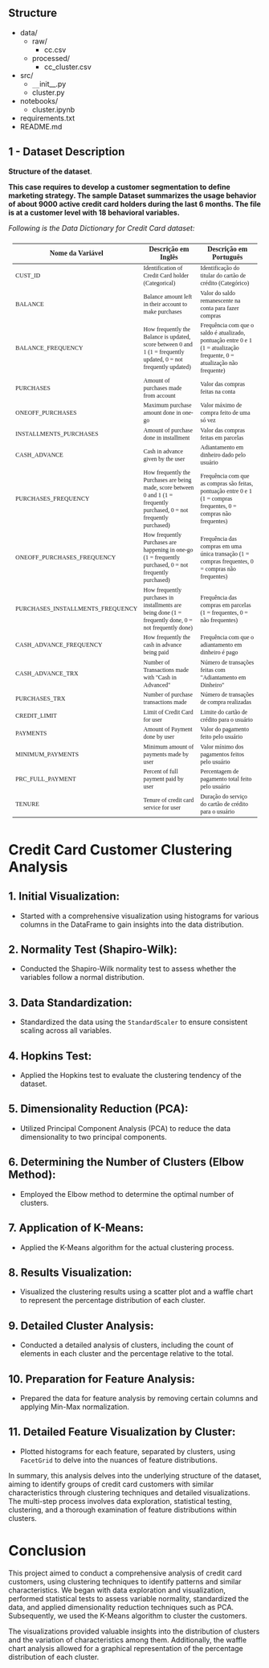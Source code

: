 
## <div class="header2">Structure </div>
- data/
  - raw/
    - cc.csv
  - processed/
    - cc_cluster.csv
- src/
  - `__`init__.py
  - cluster.py
- notebooks/
  - cluster.ipynb
- requirements.txt
- README.md



## <div class="header2">1 - Dataset Description</div>
<div class="explain-box"><b>Structure of the dataset</b>.<br>

<b> This case requires to develop a customer segmentation to define marketing strategy. The
sample Dataset summarizes the usage behavior of about 9000 active credit card holders during the last 6 months. The file is at a customer level with 18 behavioral variables.</b>

<i>Following is the Data Dictionary for Credit Card dataset:</i>
    
<table style="font-family: Merriweather; font-weight: 300; font-size: 12px; text-align: left; padding: 8px; border-collapse: collapse; width: 100%;">
  <thead>
    <tr>
      <th style="font-family: Merriweather; font-weight: 900; text-align: center; font-size: 14px">Nome da Variável</th>
      <th style="font-family: Merriweather; font-weight: 900; text-align: center; font-size: 14px">Descrição em Inglês</th>
      <th style="font-family: Merriweather; font-weight: 900; text-align: center; font-size: 14px">Descrição em Português</th>
    </tr>
  </thead>
  <tbody>
      <tr>
          <td>CUST_ID</td>
          <td>Identification of Credit Card holder (Categorical)</td>
          <td>Identificação do titular do cartão de crédito (Categórico)</td>
      </tr>
      <tr>
          <td>BALANCE</td>
          <td>Balance amount left in their account to make purchases</td>
          <td>Valor do saldo remanescente na conta para fazer compras</td>
      </tr>
      <tr>
          <td>BALANCE_FREQUENCY</td>
          <td>How frequently the Balance is updated, score between 0 and 1 (1 = frequently updated, 0 = not frequently updated)</td>
          <td>Frequência com que o saldo é atualizado, pontuação entre 0 e 1 (1 = atualização frequente, 0 = atualização não frequente)</td>
      </tr>
      <tr>
          <td>PURCHASES</td>
          <td>Amount of purchases made from account</td>
          <td>Valor das compras feitas na conta</td>
      </tr>
      <tr>
          <td>ONEOFF_PURCHASES</td>
          <td>Maximum purchase amount done in one-go</td>
          <td>Valor máximo de compra feito de uma só vez</td>
      </tr>
      <tr>
          <td>INSTALLMENTS_PURCHASES</td>
          <td>Amount of purchase done in installment</td>
          <td>Valor das compras feitas em parcelas</td>
      </tr>
      <tr>
          <td>CASH_ADVANCE</td>
          <td>Cash in advance given by the user</td>
          <td>Adiantamento em dinheiro dado pelo usuário</td>
      </tr>
      <tr>
          <td>PURCHASES_FREQUENCY</td>
          <td>How frequently the Purchases are being made, score between 0 and 1 (1 = frequently purchased, 0 = not frequently purchased)</td>
          <td>Frequência com que as compras são feitas, pontuação entre 0 e 1 (1 = compras frequentes, 0 = compras não frequentes)</td>
      </tr>
      <tr>
          <td>ONEOFF_PURCHASES_FREQUENCY</td>
          <td>How frequently Purchases are happening in one-go (1 = frequently purchased, 0 = not frequently purchased)</td>
          <td>Frequência das compras em uma única transação (1 = compras frequentes, 0 = compras não frequentes)</td>
      </tr>
      <tr>
          <td>PURCHASES_INSTALLMENTS_FREQUENCY</td>
          <td>How frequently purchases in installments are being done (1 = frequently done, 0 = not frequently done)</td>
          <td>Frequência das compras em parcelas (1 = frequentes, 0 = não frequentes)</td>
      </tr>
      <tr>
          <td>CASH_ADVANCE_FREQUENCY</td>
          <td>How frequently the cash in advance being paid</td>
          <td>Frequência com que o adiantamento em dinheiro é pago</td>
      </tr>
      <tr>
          <td>CASH_ADVANCE_TRX</td>
          <td>Number of Transactions made with "Cash in Advanced"</td>
          <td>Número de transações feitas com "Adiantamento em Dinheiro"</td>
      </tr>
      <tr>
          <td>PURCHASES_TRX</td>
          <td>Number of purchase transactions made</td>
          <td>Número de transações de compra realizadas</td>
      </tr>
      <tr>
          <td>CREDIT_LIMIT</td>
          <td>Limit of Credit Card for user</td>
          <td>Limite do cartão de crédito para o usuário</td>
      </tr>
      <tr>
          <td>PAYMENTS</td>
          <td>Amount of Payment done by user</td>
          <td>Valor do pagamento feito pelo usuário</td>
      </tr>
      <tr>
          <td>MINIMUM_PAYMENTS</td>
          <td>Minimum amount of payments made by user</td>
          <td>Valor mínimo dos pagamentos feitos pelo usuário</td>
      </tr>
      <tr>
          <td>PRC_FULL_PAYMENT</td>
          <td>Percent of full payment paid by user</td>
          <td>Percentagem de pagamento total feito pelo usuário</td>
      </tr>
      <tr>
          <td>TENURE</td>
          <td>Tenure of credit card service for user</td>
          <td>Duração do serviço do cartão de crédito para o usuário</td>
      </tr>
  </tbody>
</table>




# Credit Card Customer Clustering Analysis

## 1. Initial Visualization:
- Started with a comprehensive visualization using histograms for various columns in the DataFrame to gain insights into the data distribution.

## 2. Normality Test (Shapiro-Wilk):
- Conducted the Shapiro-Wilk normality test to assess whether the variables follow a normal distribution.

## 3. Data Standardization:
- Standardized the data using the `StandardScaler` to ensure consistent scaling across all variables.

## 4. Hopkins Test:
- Applied the Hopkins test to evaluate the clustering tendency of the dataset.

## 5. Dimensionality Reduction (PCA):
- Utilized Principal Component Analysis (PCA) to reduce the data dimensionality to two principal components.

## 6. Determining the Number of Clusters (Elbow Method):
- Employed the Elbow method to determine the optimal number of clusters.

## 7. Application of K-Means:
- Applied the K-Means algorithm for the actual clustering process.

## 8. Results Visualization:
- Visualized the clustering results using a scatter plot and a waffle chart to represent the percentage distribution of each cluster.

## 9. Detailed Cluster Analysis:
- Conducted a detailed analysis of clusters, including the count of elements in each cluster and the percentage relative to the total.

## 10. Preparation for Feature Analysis:
- Prepared the data for feature analysis by removing certain columns and applying Min-Max normalization.

## 11. Detailed Feature Visualization by Cluster:
- Plotted histograms for each feature, separated by clusters, using `FacetGrid` to delve into the nuances of feature distributions.

In summary, this analysis delves into the underlying structure of the dataset, aiming to identify groups of credit card customers with similar characteristics through clustering techniques and detailed visualizations. The multi-step process involves data exploration, statistical testing, clustering, and a thorough examination of feature distributions within clusters.



# Conclusion

This project aimed to conduct a comprehensive analysis of credit card customers, using clustering techniques to identify patterns and similar characteristics. We began with data exploration and visualization, performed statistical tests to assess variable normality, standardized the data, and applied dimensionality reduction techniques such as PCA. Subsequently, we used the K-Means algorithm to cluster the customers.

The visualizations provided valuable insights into the distribution of clusters and the variation of characteristics among them. Additionally, the waffle chart analysis allowed for a graphical representation of the percentage distribution of each cluster.



